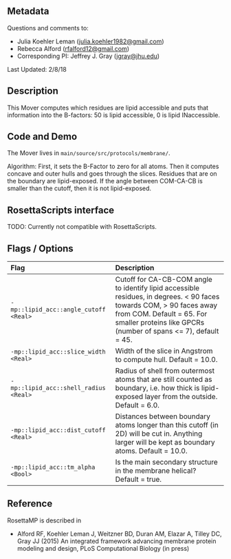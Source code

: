## Metadata

Questions and comments to:

- Julia Koehler Leman (julia.koehler1982@gmail.com)
- Rebecca Alford (rfalford12@gmail.com)
- Corresponding PI: Jeffrey J. Gray (jgray@jhu.edu)

Last Updated: 2/8/18

## Description

This Mover computes which residues are lipid accessible and puts that information into the B-factors: 50 is lipid accessible, 0 is lipid INaccessible. 

## Code and Demo

The Mover lives in `main/source/src/protocols/membrane/`.

Algorithm: First, it sets the B-Factor to zero for all atoms. Then it computes concave and outer hulls and goes through the slices. Residues that are on the boundary are lipid-exposed. If the angle between COM-CA-CB is smaller than the cutoff, then it is not lipid-exposed.

## RosettaScripts interface

TODO: Currently not compatible with RosettaScripts. 

## Flags / Options

|**Flag**|**Description**|
|:-------|:--------------|
|`-mp::lipid_acc::angle_cutoff <Real>` | Cutoff for CA-CB-COM angle to identify lipid accessible residues, in degrees. < 90 faces towards COM, > 90 faces away from COM. Default = 65. For smaller proteins like GPCRs (number of spans <= 7), default = 45. |
|`-mp::lipid_acc::slice_width <Real>` | Width of the slice in Angstrom to compute hull. Default = 10.0.  |
|`-mp::lipid_acc::shell_radius <Real>` | Radius of shell from outermost atoms that are still counted as boundary, i.e. how thick is lipid-exposed layer from the outside. Default = 6.0. |
|`-mp::lipid_acc::dist_cutoff <Real>` | Distances between boundary atoms longer than this cutoff (in 2D) will be cut in. Anything larger will be kept as boundary atoms. Default = 10.0. |
|`-mp::lipid_acc::tm_alpha <Bool>` | Is the main secondary structure in the membrane helical? Default = true.  |

## Reference

RosettaMP is described in 

* Alford RF, Koehler Leman J, Weitzner BD, Duran AM, Elazar A, Tilley DC, Gray JJ (2015) An integrated framework advancing membrane protein modeling and design, PLoS Computational Biology (in press)

